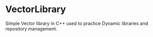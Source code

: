# VectorLibrary
Simple Vector library in C++ used to practice Dynamic libraries and repository management.
